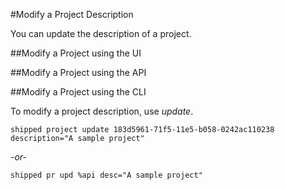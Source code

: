 #Modify a Project Description

You can update the description of a project.




##Modify a Project using the UI






##Modify a Project using the API





##Modify a Project using the CLI

To modify a project description, use *update*.
	
	shipped project update 183d5961-71f5-11e5-b058-0242ac110238 description="A sample project"

*-or-*

	shipped pr upd %api desc="A sample project"



